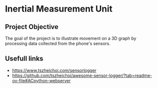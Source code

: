 # Inertial Measurement Unit
## Project Objective
The goal of the project is to illustrate movement on a 3D graph by processing data collected from the phone's sensors.
## Usefull links
- https://www.tszheichoi.com/sensorlogger
- https://github.com/tszheichoi/awesome-sensor-logger/?tab=readme-ov-file#ACpython-webserver
